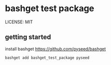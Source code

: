 # bashget test package

LICENSE: MIT

## getting started

install bashget https://github.com/pyseed/bashget

```
bashget add bashget_test_package pyseed
```
